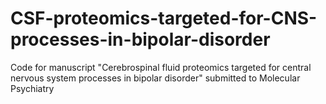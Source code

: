# CSF-proteomics-targeted-for-CNS-processes-in-bipolar-disorder
Code for manuscript "Cerebrospinal fluid proteomics targeted for central nervous system processes in bipolar disorder" submitted to Molecular Psychiatry

